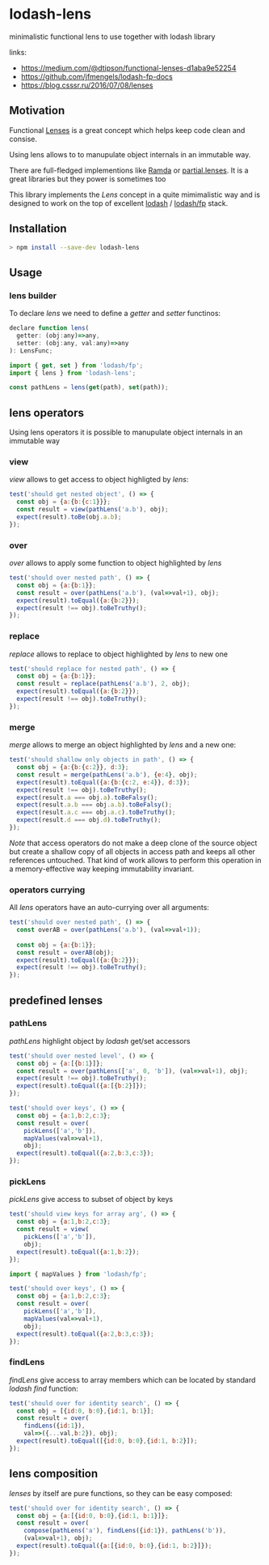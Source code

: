 # lodash-lens

minimalistic functional lens to use together with lodash library

links:
* https://medium.com/@dtipson/functional-lenses-d1aba9e52254
* https://github.com/jfmengels/lodash-fp-docs
* https://blog.csssr.ru/2016/07/08/lenses

## Motivation  

Functional [Lenses](https://blog.csssr.ru/2016/07/08/lenses) is a great concept which helps keep code clean and consise. 

Using lens allows to to manupulate object internals in an immutable way.

There are full-fledged implementions like [Ramda](https://ramdajs.com/) or [partial.lenses](https://github.com/calmm-js/partial.lenses). It is a great libraries but they power is sometimes too 

This library implements the *Lens* concept in a quite mimimalistic way and is designed to work on the top of excellent [lodash](https://github.com/lodash/lodash) / [lodash/fp](https://gist.github.com/jfmengels/6b973b69c491375117dc) stack.

## Installation

```bash
> npm install --save-dev lodash-lens
``` 

## Usage

### lens builder

To declare *lens* we need to define a *getter* and *setter* functinos: 

```js
declare function lens(
  getter: (obj:any)=>any,
  setter: (obj:any, val:any)=>any
): LensFunc;

```

```js
import { get, set } from 'lodash/fp';
import { lens } from 'lodash-lens';

const pathLens = lens(get(path), set(path));
```

## lens operators

Using lens operators it is possible to manupulate object internals in an immutable way

### view

*view* allows to get access to object highligted by *lens*:

```js
test('should get nested object', () => {
  const obj = {a:{b:{c:1}}};
  const result = view(pathLens('a.b'), obj);
  expect(result).toBe(obj.a.b);
});
```

### over

*over* allows to apply some function to object highlighted by *lens*

```js
test('should over nested path', () => {
  const obj = {a:{b:1}};
  const result = over(pathLens('a.b'), (val=>val+1), obj);
  expect(result).toEqual({a:{b:2}});
  expect(result !== obj).toBeTruthy();
});
```

### replace

*replace* allows to replace to object highlighted by *lens* to new one

```js
test('should replace for nested path', () => {
  const obj = {a:{b:1}};
  const result = replace(pathLens('a.b'), 2, obj);
  expect(result).toEqual({a:{b:2}});
  expect(result !== obj).toBeTruthy();
});
```

### merge

*merge* allows to merge an object highlighted by *lens* and a new one:

```js
test('should shallow only objects in path', () => {
  const obj = {a:{b:{c:2}}, d:3};
  const result = merge(pathLens('a.b'), {e:4}, obj);
  expect(result).toEqual({a:{b:{c:2, e:4}}, d:3});
  expect(result !== obj).toBeTruthy();
  expect(result.a === obj.a).toBeFalsy();
  expect(result.a.b === obj.a.b).toBeFalsy();
  expect(result.a.c === obj.a.c).toBeTruthy();
  expect(result.d === obj.d).toBeTruthy();
});
```

*Note* that access operators do not make a deep clone of the source object but create a shallow copy of all objects in access path and keeps all other references untouched. That kind of work allows to perform this operation in a memory-effective way keeping immutability invariant.


### operators currying

All *lens* operators have an auto-currying over all arguments:

```js
test('should over nested path', () => {
  const overAB = over(pathLens('a.b'), (val=>val+1));
  
  const obj = {a:{b:1}};
  const result = overAB(obj);
  expect(result).toEqual({a:{b:2}});
  expect(result !== obj).toBeTruthy();
});  
```

## predefined lenses

### pathLens
*pathLens* highlight object by *lodash* get/set accessors

```js
test('should over nested level', () => {
  const obj = {a:[{b:1}]};
  const result = over(pathLens(['a', 0, 'b']), (val=>val+1), obj);
  expect(result !== obj).toBeTruthy();
  expect(result).toEqual({a:[{b:2}]});
});
```

```js
test('should over keys', () => {
  const obj = {a:1,b:2,c:3};
  const result = over(
    pickLens(['a','b']),
    mapValues(val=>val+1),
    obj);
  expect(result).toEqual({a:2,b:3,c:3});
});
```

### pickLens

*pickLens* give access to subset of object by keys

```js
test('should view keys for array arg', () => {
  const obj = {a:1,b:2,c:3};
  const result = view(
    pickLens(['a','b']),
    obj);
  expect(result).toEqual({a:1,b:2});
});
```

```js
import { mapValues } from 'lodash/fp';

test('should over keys', () => {
  const obj = {a:1,b:2,c:3};
  const result = over(
    pickLens(['a','b']),
    mapValues(val=>val+1),
    obj);
  expect(result).toEqual({a:2,b:3,c:3});
});
```

### findLens

*findLens* give access to array members which can be located by standard *lodash* *find* function:

```js
test('should over for identity search', () => {
  const obj = [{id:0, b:0},{id:1, b:1}];
  const result = over(
    findLens({id:1}),
    val=>({...val,b:2}), obj);
  expect(result).toEqual([{id:0, b:0},{id:1, b:2}]);
});
```

## lens composition

*lenses* by itself are pure functions, so they can be easy composed:

```js
test('should over for identity search', () => {
  const obj = {a:[{id:0, b:0},{id:1, b:1}]};
  const result = over(
    compose(pathLens('a'), findLens({id:1}), pathLens('b')),
    (val=>val+1), obj);
  expect(result).toEqual({a:[{id:0, b:0},{id:1, b:2}]});
});
```
